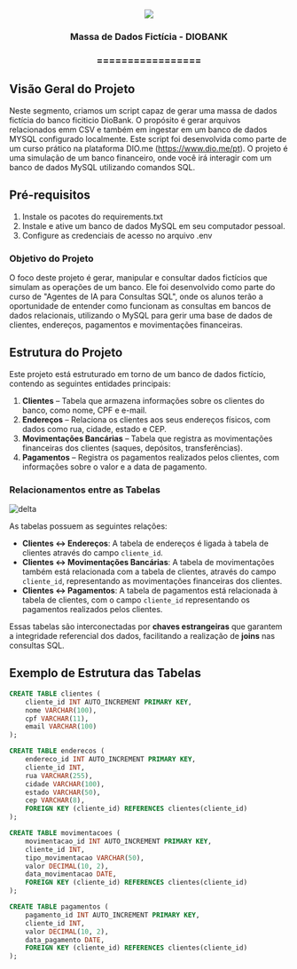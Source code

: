 <h1 align="center">
<img src="https://img.shields.io/static/v1?label=massa%20de%20massa%20POR&message=MAYCON%20BATESTIN&color=7159c1&style=flat-square&logo=ghost"/>

<h3> <p align="center">Massa de Dados Fictícia - DIOBANK </p> </h3>
<h3> <p align="center"> ================= </p> </h3>


## **Visão Geral do Projeto**

Neste segmento, criamos um script capaz de gerar uma massa de dados fictícia do banco ficiticio DioBank. O propósito é gerar arquivos relacionados emm CSV e também em ingestar em um banco de dados MYSQL configurado localmente. Este script foi desenvolvida como parte de um curso prático na plataforma DIO.me (https://www.dio.me/pt). O projeto é uma simulação de um banco financeiro, onde você irá interagir com um banco de dados MySQL utilizando comandos SQL.


## **Pré-requisitos**

1. Instale os pacotes do requirements.txt
2. Instale e ative um banco de dados MySQL em seu computador pessoal. 
3. Configure as credenciais de acesso no arquivo .env

### **Objetivo do Projeto**

O foco deste projeto é gerar, manipular e consultar dados fictícios que simulam as operações de um banco. Ele foi desenvolvido como parte do curso de "Agentes de IA para Consultas SQL", onde os alunos terão a oportunidade de entender como funcionam as consultas em bancos de dados relacionais, utilizando o MySQL para gerir uma base de dados de clientes, endereços, pagamentos e movimentações financeiras.

## **Estrutura do Projeto**

Este projeto está estruturado em torno de um banco de dados fictício, contendo as seguintes entidades principais:

1. **Clientes** – Tabela que armazena informações sobre os clientes do banco, como nome, CPF e e-mail.
2. **Endereços** – Relaciona os clientes aos seus endereços físicos, com dados como rua, cidade, estado e CEP.
3. **Movimentações Bancárias** – Tabela que registra as movimentações financeiras dos clientes (saques, depósitos, transferências).
4. **Pagamentos** – Registra os pagamentos realizados pelos clientes, com informações sobre o valor e a data de pagamento.

### **Relacionamentos entre as Tabelas**
![delta](img/DER.png)


As tabelas possuem as seguintes relações:
- **Clientes ↔ Endereços**: A tabela de endereços é ligada à tabela de clientes através do campo `cliente_id`.
- **Clientes ↔ Movimentações Bancárias**: A tabela de movimentações também está relacionada com a tabela de clientes, através do campo `cliente_id`, representando as movimentações financeiras dos clientes.
- **Clientes ↔ Pagamentos**: A tabela de pagamentos está relacionada à tabela de clientes, com o campo `cliente_id` representando os pagamentos realizados pelos clientes.

Essas tabelas são interconectadas por **chaves estrangeiras** que garantem a integridade referencial dos dados, facilitando a realização de **joins** nas consultas SQL.

## **Exemplo de Estrutura das Tabelas**

```sql
CREATE TABLE clientes (
    cliente_id INT AUTO_INCREMENT PRIMARY KEY,
    nome VARCHAR(100),
    cpf VARCHAR(11),
    email VARCHAR(100)
);

CREATE TABLE enderecos (
    endereco_id INT AUTO_INCREMENT PRIMARY KEY,
    cliente_id INT,
    rua VARCHAR(255),
    cidade VARCHAR(100),
    estado VARCHAR(50),
    cep VARCHAR(8),
    FOREIGN KEY (cliente_id) REFERENCES clientes(cliente_id)
);

CREATE TABLE movimentacoes (
    movimentacao_id INT AUTO_INCREMENT PRIMARY KEY,
    cliente_id INT,
    tipo_movimentacao VARCHAR(50),
    valor DECIMAL(10, 2),
    data_movimentacao DATE,
    FOREIGN KEY (cliente_id) REFERENCES clientes(cliente_id)
);

CREATE TABLE pagamentos (
    pagamento_id INT AUTO_INCREMENT PRIMARY KEY,
    cliente_id INT,
    valor DECIMAL(10, 2),
    data_pagamento DATE,
    FOREIGN KEY (cliente_id) REFERENCES clientes(cliente_id)
);